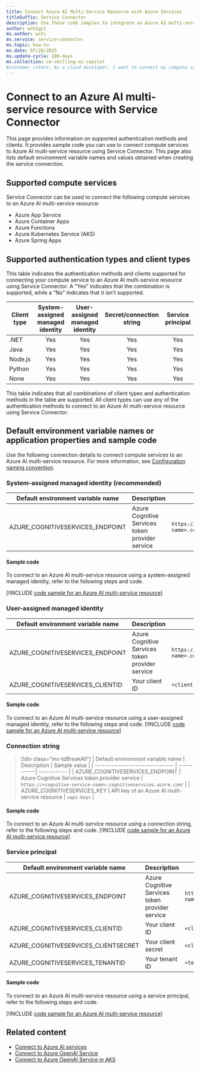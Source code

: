 ```yaml
---
title: Connect Azure AI Multi-Service Resource with Azure Services
titleSuffix: Service Connector
description: Use these code samples to integrate an Azure AI multi-service resource into your application with Service Connector.
author: wchigit
ms.author: wchi
ms.service: service-connector
ms.topic: how-to
ms.date: 07/28/2025
ms.update-cycle: 180-days
ms.collection: ce-skilling-ai-copilot
#customer intent: As a cloud developer, I want to connect my compute services to an Azure AI multi-service resource using Service Connector.
---
```


# Connect to an Azure AI multi-service resource with Service Connector

This page provides information on supported authentication methods and clients. It provides sample code you can use to connect compute services to Azure AI multi-service resource using Service Connector. This page also lists default environment variable names and values obtained when creating the service connection. 

## Supported compute services

Service Connector can be used to connect the following compute services to an Azure AI multi-service resource:

- Azure App Service
- Azure Container Apps
- Azure Functions
- Azure Kubernetes Service (AKS)
- Azure Spring Apps

## Supported authentication types and client types

This table indicates the authentication methods and clients supported for connecting your compute service to an Azure AI multi-service resource using Service Connector. A "Yes" indicates that the combination is supported, while a "No" indicates that it isn't supported.


| Client type | System-assigned managed identity | User-assigned managed identity | Secret/connection string | Service principal |
|-------------|:--------------------------------:|:------------------------------:|:------------------------:|:-----------------:|
| .NET        |                Yes               |               Yes              |            Yes           |        Yes        |
| Java        |                Yes               |               Yes              |            Yes           |        Yes        |
| Node.js     |                Yes               |               Yes              |            Yes           |        Yes        |
| Python      |                Yes               |               Yes              |            Yes           |        Yes        |
| None        |                Yes               |               Yes              |            Yes           |        Yes        |

This table indicates that all combinations of client types and authentication methods in the table are supported. All client types can use any of the authentication methods to connect to an Azure AI multi-service resource using Service Connector.

## Default environment variable names or application properties and sample code

Use the following connection details to connect compute services to an Azure AI multi-service resource. For more information, see [Configuration naming convention](concept-service-connector-internals.md#configuration-naming-convention).

### System-assigned managed identity (recommended)

| Default environment variable name | Description                  | Sample value                                     |
| --------------------------------- | ---------------------------- | ------------------------------------------------ |
| AZURE_COGNITIVESERVICES_ENDPOINT | Azure Cognitive Services token provider service |  `https://<cognitive-service-name>.cognitiveservices.azure.com/` |

#### Sample code

To connect to an Azure AI multi-service resource using a system-assigned managed identity, refer to the following steps and code.

[!INCLUDE [code sample for an Azure AI multi-service resource](./includes/code-cognitive-microsoft-entra-id.md)]

### User-assigned managed identity

| Default environment variable name | Description                | Sample value                                    |
| --------------------------------- | -------------------------- | ----------------------------------------------- |
| AZURE_COGNITIVESERVICES_ENDPOINT | Azure Cognitive Services token provider service |  `https://<cognitive-service-name>.cognitiveservices.azure.com/` |
| AZURE_COGNITIVESERVICES_CLIENTID   | Your client ID             | `<client-ID>`                                 |

#### Sample code

To connect to an Azure AI multi-service resource using a user-assigned managed identity, refer to the following steps and code.
[!INCLUDE [code sample for an Azure AI multi-service resource](./includes/code-cognitive-microsoft-entra-id.md)]

### Connection string

> [!div class="mx-tdBreakAll"]
> | Default environment variable name | Description | Sample value |
> | --------------------------------- | ------------| ------------ |
> | AZURE_COGNITIVESERVICES_ENDPOINT | Azure Cognitive Services token provider service |  `https://<cognitive-service-name>.cognitiveservices.azure.com/` |
> | AZURE_COGNITIVESERVICES_KEY | API key of an Azure AI multi-service resource | `<api-key>` |

#### Sample code

To connect to an Azure AI multi-service resource using a connection string, refer to the following steps and code.
[!INCLUDE [code sample for an Azure AI multi-service resource](./includes/code-cognitive-secret.md)]


### Service principal

| Default environment variable name   | Description                | Sample value                                   |
| ----------------------------------- | -------------------------- | ---------------------------------------------- |
| AZURE_COGNITIVESERVICES_ENDPOINT | Azure Cognitive Services token provider service |  `https://<cognitive-service-name>.cognitiveservices.azure.com/` |
| AZURE_COGNITIVESERVICES_CLIENTID     | Your client ID             | `<client-ID>`                                |
| AZURE_COGNITIVESERVICES_CLIENTSECRET | Your client secret         | `<client-secret>`                            |
| AZURE_COGNITIVESERVICES_TENANTID     | Your tenant ID             | `<tenant-ID>`                                |

#### Sample code

To connect to an Azure AI multi-service resource using a service principal, refer to the following steps and code.

[!INCLUDE [code sample for an Azure AI multi-service resource](./includes/code-cognitive-microsoft-entra-id.md)]

## Related content

- [Connect to Azure AI services](./how-to-integrate-ai-services.md)
- [Connect to Azure OpenAI Service](./how-to-integrate-openai.md)
- [Connect to Azure OpenAI Service in AKS](./tutorial-python-aks-openai-workload-identity.md)